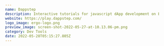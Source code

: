 ```yaml
---
name: Dappstep
description: Interactive tutorials for javascript dApp development on Ergo Platform.
website: https://play.dappstep.com/
logo_image: ergo-logo.png
preview_image: screen-shot-2022-05-27-at-10.13.06-pm.png
category: Dev Tools
date: 2022-05-28T05:15:27.805Z
---
```

